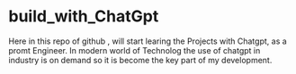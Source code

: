 # build_with_ChatGpt
Here in this repo of github , will start learing the Projects with Chatgpt, as a promt Engineer. In modern world of Technolog  the use of chatgpt in industry is on demand so it is become the key part of my development.
